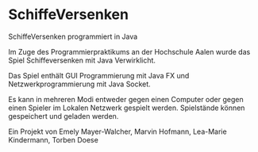 # SchiffeVersenken
SchiffeVersenken programmiert in Java

Im Zuge des Programmierpraktikums an der Hochschule Aalen 
wurde das Spiel Schiffeversenken mit Java Verwirklicht.

Das Spiel enthält GUI Programmierung mit Java FX und Netzwerkprogrammierung
mit Java Socket.

Es kann in mehreren Modi entweder gegen einen Computer oder gegen einen Spieler im Lokalen
Netzwerk gespielt werden. Spielstände können gespeichert und geladen werden.

Ein Projekt von 
Emely Mayer-Walcher,
Marvin Hofmann,
Lea-Marie Kindermann,
Torben Doese
